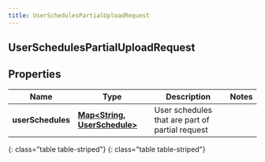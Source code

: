 ```yaml
---
title: UserSchedulesPartialUploadRequest
---
```

## UserSchedulesPartialUploadRequest


## Properties

| Name | Type | Description | Notes |
| ------------ | ------------- | ------------- | ------------- |
| **userSchedules** | [**Map&lt;String, UserSchedule&gt;**](UserSchedule.html) | User schedules that are part of partial request |  |
{: class="table table-striped"}
{: class="table table-striped"}


